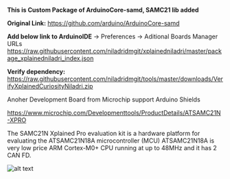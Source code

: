 **This is Custom Package of ArduinoCore-samd, SAMC21 lib added**

**Original Link:** https://github.com/arduino/ArduinoCore-samd

**Add below link to ArduinoIDE** -> Preferences -> Aditional Boards Manager URLs
https://raw.githubusercontent.com/niladridmgit/xplainedniladri/master/package_xplainedniladri_index.json

**Verify dependency:** https://raw.githubusercontent.com/niladridmgit/tools/master/downloads/VerifyXplainedCuriosityNiladri.zip

Anoher Development Board from Microchip support Arduino Shields 

https://www.microchip.com/Developmenttools/ProductDetails/ATSAMC21N-XPRO

The SAMC21N Xplained Pro evaluation kit is a hardware platform for evaluating the ATSAMC21N18A microcontroller (MCU)
ATSAMC21N18A is very low price ARM Cortex-M0+ CPU running at up to 48MHz and it has 2 CAN FD.

![alt text](https://www.microchip.com/_ImagedCopy/161122-ATMEL-PHOTO-ATSAMC21N-XPRO-Angle.jpg)




